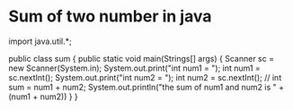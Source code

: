# Sum of two number in java
import java.util.*;

public class sum {
    public static void main(Strings[] args) {
        Scanner sc = new Scanner(System.in);
        System.out.print("int num1 = ");
        int num1 = sc.nextInt();
        System.out.print("int num2 = ");
        int num2 = sc.nextInt();
        // int sum = num1 + num2;
        System.out.println("the sum of num1 and num2 is " + (num1 + num2))
}
}
